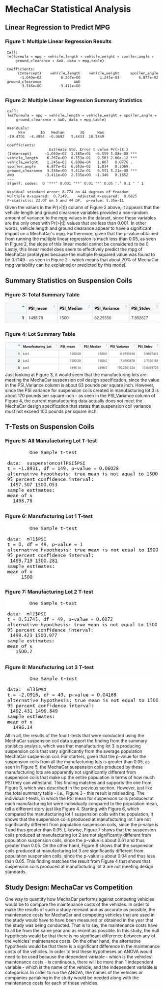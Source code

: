 # MechaCar Statistical Analysis

## Linear Regression to Predict MPG
### Figure 1: Multiple Linear Regression Results
![](https://github.com/HannaKim4673/MechaCar_Statistical_Analysis/blob/main/Results%20and%20Figures/LM%201.png)
### Figure 2: Multiple Linear Regression Summary Statistics 
![](https://github.com/HannaKim4673/MechaCar_Statistical_Analysis/blob/main/Results%20and%20Figures/LM%20Summary.png)
Given the values in the Pr(>|t|) column of Figure 2 above, it appears that the vehicle length and ground clearance variables provided a non-random amount of variance to the mpg values in the dataset, since those variables are the only ones with Pr(>|t|) values that are less than 0.001. In other words, vehicle length and ground clearance appear to have a significant impact on a MechaCar's mpg. Furthermore, given that the p-value obtained from running the multiple linear regression is much less than 0.05, as seen in Figure 2, the slope of this linear model cannot be considered to be 0. Lastly, this linear model does seem to effectively predict the mpg of MechaCar prototypes because the multiple R-squared value was found to be 0.7149 - as seen in Figure 2 - which means that about 70% of MechaCar mpg variability can be explained or predicted by this model.

## Summary Statistics on Suspension Coils
### Figure 3: Total Summary Table
![](https://github.com/HannaKim4673/MechaCar_Statistical_Analysis/blob/main/Results%20and%20Figures/total_summary.png)
### Figure 4: Lot Summary Table
![](https://github.com/HannaKim4673/MechaCar_Statistical_Analysis/blob/main/Results%20and%20Figures/lot_summary.png)
Just looking at Figure 3, it would seem that the manufacturing lots are meeting the MechaCar suspension coil design specification, since the value in the PSI_Variance column is about 63 pounds per square inch. However, since the PSI variance for suspension coils created in manufacturing lot 3 is about 170 pounds per square inch - as seen in the PSI_Variance column of Figure 4, the current manufacturing data actually does not meet the MechaCar design specification that states that suspension coil variance must not exceed 100 pounds per square inch.

## T-Tests on Suspension Coils
### Figure 5: All Manufacturing Lot T-test
![](https://github.com/HannaKim4673/MechaCar_Statistical_Analysis/blob/main/Results%20and%20Figures/AllLotst-test.png)
### Figure 6: Manufacturing Lot 1 T-test
![](https://github.com/HannaKim4673/MechaCar_Statistical_Analysis/blob/main/Results%20and%20Figures/Lot1t-test.png)
### Figure 7: Manufacturing Lot 2 T-test
![](https://github.com/HannaKim4673/MechaCar_Statistical_Analysis/blob/main/Results%20and%20Figures/Lot2t-test.png)
### Figure 8: Manufacturing Lot 3 T-test
![](https://github.com/HannaKim4673/MechaCar_Statistical_Analysis/blob/main/Results%20and%20Figures/Lot3t-test.png)
All in all, the results of the four t-tests that were conducted using the MechaCar suspension coil data support the finding from the summary statistics analysis, which was that manufacturing lot 3 is producing suspension coils that vary significantly from the average population MechaCar suspension coil. For starters, given that the p-value for the suspension coils from all the manufacturing lots is greater than 0.05, as seen in Figure 5, the MechaCar suspension coils produced by these manufacturing lots are apparently not significantly different from suspension coils that make up the entire population in terms of how much PSI they can withstand. This finding matches and supports the one from Figure 3, which was described in the previous section. However, just like the total summary table - i.e., Figure 3 - this result is misleading. The individual t-tests, in which the PSI mean for suspension coils produced at each manufacturing lot were individually compared to the population mean, tell a different story just like Figure 4. Starting with Figure 6, which compared the manufacturing lot 1 suspension coils with the population, it shows that the suspension coils produced at manufacturing lot 1 are not significantly different from population suspension coils, since the p-value is 1 and thus greater than 0.05. Likewise, Figure 7 shows that the suspension coils produced at manufacturing lot 2 are not significantly different from population suspension coils, since the p-value is about 0.61 and thus greater than 0.05. On the other hand, Figure 8 shows that the suspension coils produced at manufacturing lot 3 are significantly different from population suspension coils, since the p-value is about 0.04 and thus less than 0.05. This finding matches the result from Figure 4 that shows that suspension coils produced at manufacturing lot 3 are not meeting design standards.

## Study Design: MechaCar vs Competition
One way to quantify how MechaCar performs against competing vehicles would be to compare the maintenance costs of the vehicles. In order to make the results of such a study relevant and as accurate as possible, the maintenance costs for MechaCar and competing vehicles that are used in the study would have to have been measured or obtained in the year that the study was being conducted. That is to say, the maintenance costs have to all be from the same year and as recent as possible. In this study, the null hypothesis would be that there is no significant difference between any of the vehicles' maintenance costs. On the other hand, the alternative hypothesis would be that there is a significant difference in the maintenance costs of the vehicles. In order to test these hypotheses an ANOVA would need to be used because the dependent variable - which is the vehicles' maintenance costs - is continuous, there will be more than 1 independent variable - which is the name of the vehicle, and the independent variable is categorical. In order to run the ANOVA, the names of the vehicles or companies partaking in the study would be needed along with the maintenance costs for each of those vehicles.
